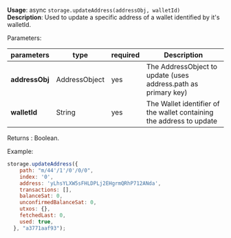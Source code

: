 **Usage**: async `storage.updateAddress(addressObj, walletId)`    
**Description**: Used to update a specific address of a wallet identified by it's walletId.

Parameters: 

| parameters             | type              | required       | Description                                               |  
|------------------------|-------------------|----------------| ----------------------------------------------------------|
| **addressObj**         | AddressObject     | yes            | The AddressObject to update (uses address.path as primary key)     |
| **walletId**           | String            | yes            | The Wallet identifier of the wallet containing the address to update     |

Returns : Boolean.

Example: 
```js
storage.updateAddress({
    path: "m/44'/1'/0'/0/0",
    index: '0',
    address: 'yLhsYLXW5sFHLDPLj2EHgrmQRhP712ANda',
    transactions: [],
    balanceSat: 0,
    unconfirmedBalanceSat: 0,
    utxos: {},
    fetchedLast: 0,
    used: true,
  }, "a3771aaf93");
```

